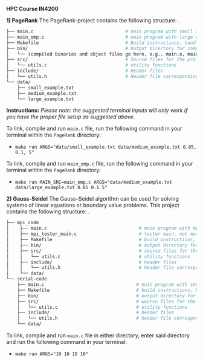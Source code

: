 **HPC Course IN4200**

**1) PageRank**
The PageRank-project contains the following structure: 
.
```bash
├── main.c                                  # main program with small and medium examples
├── main_omp.c                              # main program with large example
├── Makefile                                # Build instructions, handles compilation, linking, and cleaning
├── bin/                                    # Output directory for compiled binaries and object files
│   └── (compiled binaries and object files go here, e.g., main.o, main executable)
├── src/                                    # Source files for the project's implementation
│   └── utils.c                             # utility functions                     
├── include/                                # Header files 
│   └── utils.h                             # Header file corresponding to utils.cpp            
└── data/  
    ├── small_example.txt
    ├── medium_example.txt
    └── large_example.txt
```


**Instructions:**
*Please note: the suggested terminal inputs will only work if you have the proper file setup as suggested above.*

To link, compile and run ```main.c``` file, run the following command in your terminal within the ```PageRank``` directory: 

- ```make run ARGS="data/small_example.txt data/medium_example.txt 0.85, 0.1, 5"```

To link, compile and run ```main_omp.c``` file, run the following command in your terminal within the ```PageRank``` directory: 

- ```make run MAIN_SRC=main_omp.c ARGS="data/medium_example.txt data/large_example.txt 0.85 0.1 5"```

**2) Gauss-Seidel**
The Gauss–Seidel algorithm can be used for solving systems of linear equations or boundary value problems. This project contains the following structure:
.
```bash
├── mpi_code 
│    ├── main.c                                  # main program with mpi code
│    ├── mpi_tester_main.c                       # tester main, not meant for others to view
│    ├── Makefile                                # build instructions, handles compilation, linking, and cleaning - set up for 2 processes: -np 2
│    ├── bin/                                    # output directory for compiled binaries and object files
│    ├── src/                                    # source files for the project's implementation
│    │   └── utils.c                             # utility functions                     
│    ├── include/                                # header files 
│    │   └── utils.h                             # header file corresponding to utils.c           
│    └── data/   
└─- serial-code
    ├── main.c                                  # main program with serial code
    ├── Makefile                                # build instructions, handles compilation, linking, and cleaning - set up for 1 process: -np 1
    ├── bin/                                    # output directory for compiled binaries and object files
    ├── src/                                    # wource files for the project's implementation
    │   └── utils.c                             # utility functions                     
    ├── include/                                # header files 
    │   └── utils.h                             # header file corresponding to utils.c           
    └── data/  
```
To link, compile and run ```main.c``` file in either directory, enter said directory and run the following command in your terminal:

- ```make run ARGS="10 10 10 10"```


